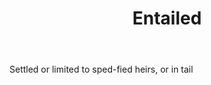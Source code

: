 ---
title: Entailed
letter: E
permalink: "/definitions/bld-entailed.html"
body: Settled or limited to sped-fied heirs, or in tail
published_at: '2018-07-07'
source: Black's Law Dictionary 2nd Ed (1910)
layout: post
---